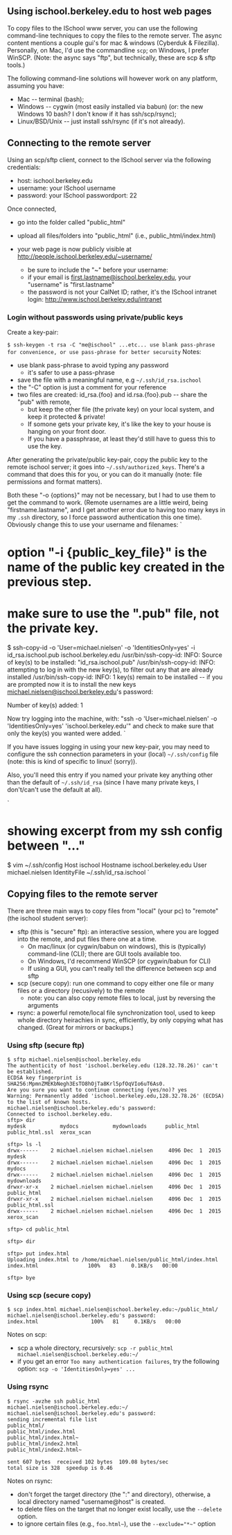 ## Using ischool.berkeley.edu to host web pages

To copy files to the ISchool www server, you can use the following command-line techniques to copy the files to the remote server. The async content mentions a couple gui's for mac & windows (Cyberduk & Filezilla). Personally, on Mac, I'd use the commandline `scp`; on Windows, I prefer WinSCP.  (Note: the async says "ftp", but technically, these are scp & sftp tools.)

The following command-line solutions will however work on any platform, assuming you have:

* Mac -- terminal (bash);
* Windows -- cygwin (most easily installed via babun) (or: the new Windows 10 bash? I don't know if it has ssh/scp/rsync);
* Linux/BSD/Unix -- just install ssh/rsync (if it's not already).


## Connecting to the remote server

Using an scp/sftp client, connect to the ISchool server via the following credentials:

* host: ischool.berkeley.edu
* username: your ISchool username
* password: your ISchool passwordport: 22

Once connected,

* go into the folder called "public_html"
* upload all files/folders into "public_html" (i.e., public_html/index.html)
* your web page is now publicly visible at http://people.ischool.berkeley.edu/~username/

    + be sure to include the "~" before your username:
    + if your email is first.lastname@ischool.berkeley.edu, your "username" is "first.lastname"
    + the password is not your CalNet ID; rather, it's the ISchool intranet login: http://www.ischool.berkeley.edu/intranet

### Login without passwords using private/public keys

Create a key-pair:

`
$ ssh-keygen -t rsa -C "me@ischool"
...etc... use blank pass-phrase for convenience, or use pass-phrase for better securuity
`
Notes:

* use blank pass-phrase to avoid typing any password
   + it's safer to use a pass-phrase
* save the file with a meaningful name, e.g `~/.ssh/id_rsa.ischool`
* the "-C" option is just a comment for your reference
* two files are created: id_rsa.{foo} and id.rsa.{foo}.pub -- share the "pub" with remote,
    + but keep the other file (the private key) on your local system, and keep it protected & private!
	+ If somone gets your private key, it's like the key to your house is hanging on your front door.
	+ If you have a passphrase, at least they'd still have to guess this to use the key.

After generating the private/public key-pair, copy the public key to the remote ischool server; it goes into `~/.ssh/authorized_keys`. There's a command that does this for you, or you can do it manually (note: file permissions and format matters).

Both these "-o {options}" may not be necessary, but I had to use them to get the command to work. (Remote usernames are a little weird, being "firstname.lastname", and I get another error due to having too many keys in my `.ssh` directory, so I force password authentication this one time). Obviously change this to use your username and filenames:
`
# option "-i {public_key_file}" is the name of the public key created in the previous step.
# make sure to use the ".pub" file, not the private key.

$ ssh-copy-id  -o 'User=michael.nielsen' -o 'IdentitiesOnly=yes'  -i id_rsa.ischool.pub ischool.berkeley.edu
/usr/bin/ssh-copy-id: INFO: Source of key(s) to be installed: "id_rsa.ischool.pub"
/usr/bin/ssh-copy-id: INFO: attempting to log in with the new key(s), to filter out any that are already installed
/usr/bin/ssh-copy-id: INFO: 1 key(s) remain to be installed -- if you are prompted now it is to install the new keys
michael.nielsen@ischool.berkeley.edu's password: 

Number of key(s) added: 1

Now try logging into the machine, with:   "ssh -o 'User=michael.nielsen' -o 'IdentitiesOnly=yes' 'ischool.berkeley.edu'"
and check to make sure that only the key(s) you wanted were added.
`

If you have issues logging in using your new key-pair, you may need to configure the ssh connection parameters in your (local) `~/.ssh/config` file (note: this is kind of specific to linux! (sorry)). 

Also, you'll need this entry if you named your private key anything other than the default of `~/.ssh/id_rsa` (since I have many private keys, I don't/can't use the default at all).

`
# showing excerpt from my ssh config between "..."
$ vim ~/.ssh/config
Host ischool
    Hostname ischool.berkeley.edu
    User michael.nielsen
    IdentityFile ~/.ssh/id_rsa.ischool
`

## Copying files to the remote server

There are three main ways to copy files from "local" (your pc) to "remote" (the ischool student server):

* sftp (this is "secure" ftp): an interactive session, where you are logged into the remote, and put files there one at a time.
    + On mac/linux (or cygwin/babun on windows), this is (typically) command-line (CLI); there are GUI tools available too.
	+ On Windows, I'd recommend WinSCP (or cygwin/babun for CLI)
	+ If using a GUI, you can't really tell the difference between scp and sftp
* scp (secure copy): run one command to copy either one file or many files or a directory (recusively) to the remote
    + note: you can also copy remote files to local, just by reversing the arguments
* rsync: a powerful remote/local file synchronization tool, used to keep whole directory heirachies in sync, efficiently, by only copying what has changed. (Great for mirrors or backups.)

### Using sftp (secure ftp)

```
$ sftp michael.nielsen@ischool.berkeley.edu
The authenticity of host 'ischool.berkeley.edu (128.32.78.26)' can't be established.
ECDSA key fingerprint is SHA256:MpmnZMEKbNegh3EsTO8hOjTa8Krl5pfOqVIo6uT6As0.
Are you sure you want to continue connecting (yes/no)? yes
Warning: Permanently added 'ischool.berkeley.edu,128.32.78.26' (ECDSA) to the list of known hosts.
michael.nielsen@ischool.berkeley.edu's password:
Connected to ischool.berkeley.edu.
sftp> dir
mydesk           mydocs           mydownloads      public_html      public_html.ssl  xerox_scan

sftp> ls -l
drwx------    2 michael.nielsen michael.nielsen     4096 Dec  1  2015 mydesk
drwx------    2 michael.nielsen michael.nielsen     4096 Dec  1  2015 mydocs
drwx------    2 michael.nielsen michael.nielsen     4096 Dec  1  2015 mydownloads
drwxr-xr-x    2 michael.nielsen michael.nielsen     4096 Dec  1  2015 public_html
drwxr-xr-x    2 michael.nielsen michael.nielsen     4096 Dec  1  2015 public_html.ssl
drwx------    2 michael.nielsen michael.nielsen     4096 Dec  1  2015 xerox_scan

sftp> cd public_html

sftp> dir

sftp> put index.html
Uploading index.html to /home/michael.nielsen/public_html/index.html
index.html                100%   83     0.1KB/s   00:00

sftp> bye
```


### Using scp (secure copy)

```
$ scp index.html michael.nielsen@ischool.berkeley.edu:~/public_html/
michael.nielsen@ischool.berkeley.edu's password:
index.html                 100%   81     0.1KB/s   00:00
```

Notes on scp:

* scp a whole directory, recursively:  `scp -r public_html  michael.nielsen@ischool.berkeley.edu:~/`
* if you get an error `Too many authentication failures`, try the following option: `scp -o 'IdentitiesOnly=yes' ...`


### Using rsync

```
$ rsync -avzhe ssh public_html  michael.nielsen@ischool.berkeley.edu:~/
michael.nielsen@ischool.berkeley.edu's password:
sending incremental file list
public_html/
public_html/index.html
public_html/index.html~
public_html/index2.html
public_html/index2.html~

sent 607 bytes  received 102 bytes  109.08 bytes/sec
total size is 328  speedup is 0.46
```

Notes on rsync:

* don't forget the target directory (the ":" and directory), otherwise, a local directory named "username@host" is created.
* to delete files on the target that no longer exist locally, use the `--delete` option.
* to ignore certain files (e.g., `foo.html~`), use the `--exclude="*~"` option